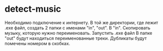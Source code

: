 # detect-music

Необходимо подключение к интернету. 
В той же директории, где лежит .exe файл, создать 2 папки с именами "in", "out". В "in".
Скопировать музыку, которую нужно переименовать. 
Запустить .exe файл
В папке "out" будут находиться переименованные треки. Дубликаты будут помечены номером в скобках.